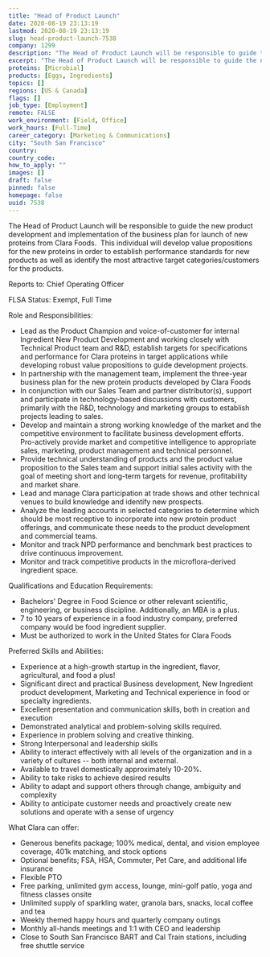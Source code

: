 ```yaml
---
title: "Head of Product Launch"
date: 2020-08-19 23:13:19
lastmod: 2020-08-19 23:13:19
slug: head-product-launch-7538
company: 1299
description: "The Head of Product Launch will be responsible to guide the new product development and implementation of the business plan for launch of new proteins from Clara Foods.  This individual will develop value propositions for the new proteins in order to establish performance standards for new products as well as identify the most attractive target categories/customers for the products.Reports to: Chief Operating Officer  FLSA Status: Exempt, Full TimeRole and Responsibilities:"
excerpt: "The Head of Product Launch will be responsible to guide the new product development and implementation of the business plan for launch of new proteins from Clara Foods.  This individual will develop value propositions for the new proteins in order to establish performance standards for new products as well as identify the most attractive target categories/customers for the products.Reports to: Chief Operating Officer  FLSA Status: Exempt, Full TimeRole and Responsibilities:"
proteins: [Microbial]
products: [Eggs, Ingredients]
topics: []
regions: [US & Canada]
flags: []
job_type: [Employment]
remote: FALSE
work_environment: [Field, Office]
work_hours: [Full-Time]
career_category: [Marketing & Communications]
city: "South San Francisco"
country: 
country_code: 
how_to_apply: ""
images: []
draft: false
pinned: false
homepage: false
uuid: 7538
---
```

The Head of Product Launch will be responsible to guide the new product
development and implementation of the business plan for launch of new
proteins from Clara Foods.  This individual will develop value
propositions for the new proteins in order to establish performance
standards for new products as well as identify the most attractive
target categories/customers for the products.

Reports to: Chief Operating Officer  

FLSA Status: Exempt, Full Time

Role and Responsibilities:

-   Lead as the Product Champion and voice-of-customer for internal
    Ingredient New Product Development and working closely with
    Technical Product team and R&D, establish targets for specifications
    and performance for Clara proteins in target applications while
    developing robust value propositions to guide development projects.
-   In partnership with the management team, implement the three-year
    business plan for the new protein products developed by Clara Foods
-   In conjunction with our Sales Team and partner distributor(s),
    support and participate in technology-based discussions with
    customers, primarily with the R&D, technology and marketing groups
    to establish projects leading to sales.
-   Develop and maintain a strong working knowledge of the market and
    the competitive environment to facilitate business development
    efforts.  Pro-actively provide market and competitive intelligence
    to appropriate sales, marketing, product management and technical
    personnel.
-   Provide technical understanding of products and the product value
    proposition to the Sales team and support initial sales activity
    with the goal of meeting short and long-term targets for revenue,
    profitability and market share.
-   Lead and manage Clara participation at trade shows and other
    technical venues to build knowledge and identify new prospects.
-   Analyze the leading accounts in selected categories to determine
    which should be most receptive to incorporate into new protein
    product offerings, and communicate these needs to the product
    development and commercial teams.
-   Monitor and track NPD performance and benchmark best practices to
    drive continuous improvement. 
-   Monitor and track competitive products in the microflora-derived
    ingredient space.

Qualifications and Education Requirements:

-   Bachelors' Degree in Food Science or other relevant scientific,
    engineering, or business discipline. Additionally, an MBA is a plus.
-   7 to 10 years of experience in a food industry company, preferred
    company would be food ingredient supplier. 
-   Must be authorized to work in the United States for Clara Foods

Preferred Skills and Abilities:

-   Experience at a high-growth startup in the ingredient, flavor, 
    agricultural, and food a plus!
-   Significant direct and practical Business development, New
    Ingredient product development, Marketing and Technical experience
    in food or specialty ingredients.
-   Excellent presentation and communication skills, both in creation
    and execution
-   Demonstrated analytical and problem-solving skills required.
-   Experience in problem solving and creative thinking.
-   Strong Interpersonal and leadership skills
-   Ability to interact effectively with all levels of the organization
    and in a variety of cultures -- both internal and external.
-   Available to travel domestically approximately 10-20%.
-   Ability to take risks to achieve desired results
-   Ability to adapt and support others through change, ambiguity and
    complexity
-   Ability to anticipate customer needs and proactively create new
    solutions and operate with a sense of urgency

What Clara can offer:

-   Generous benefits package; 100% medical, dental, and vision employee
    coverage, 401k matching, and stock options
-   Optional benefits; FSA, HSA, Commuter, Pet Care, and additional life
    insurance
-   Flexible PTO
-   Free parking, unlimited gym access, lounge, mini-golf patio, yoga
    and fitness classes onsite
-   Unlimited supply of sparkling water, granola bars, snacks, local
    coffee and tea
-   Weekly themed happy hours and quarterly company outings
-   Monthly all-hands meetings and 1:1 with CEO and leadership
-   Close to South San Francisco BART and Cal Train stations, including
    free shuttle service

